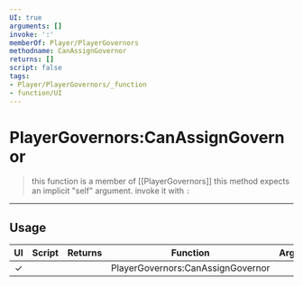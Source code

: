 ```yaml
---
UI: true
arguments: []
invoke: ':'
memberOf: Player/PlayerGovernors
methodname: CanAssignGovernor
returns: []
script: false
tags:
- Player/PlayerGovernors/_function
- function/UI
---
```

# PlayerGovernors:CanAssignGovernor
> this function is a member of [[PlayerGovernors]]
> this method expects an implicit "self" argument. invoke it with `:`
-----
## Usage
|  UI | Script | Returns | Function | Arguments |
|:---:|:------:|-------:|:--------:|:---------|
|✓| ||PlayerGovernors:CanAssignGovernor||
